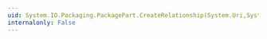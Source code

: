 ```yaml
---
uid: System.IO.Packaging.PackagePart.CreateRelationship(System.Uri,System.IO.Packaging.TargetMode,System.String,System.String)
internalonly: False
---
```

